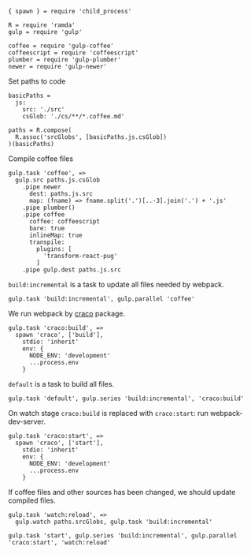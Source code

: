     { spawn } = require 'child_process'

    R = require 'ramda'
    gulp = require 'gulp'

    coffee = require 'gulp-coffee'
    coffeescript = require 'coffeescript'
    plumber = require 'gulp-plumber'
    newer = require 'gulp-newer'

Set paths to code

    basicPaths =
      js:
        src: './src'
        csGlob: './cs/**/*.coffee.md'

    paths = R.compose(
      R.assoc('srcGlobs', [basicPaths.js.csGlob])
    )(basicPaths)

Compile coffee files

    gulp.task 'coffee', =>
      gulp.src paths.js.csGlob
        .pipe newer
          dest: paths.js.src
          map: (fname) => fname.split('.')[..-3].join('.') + '.js'
        .pipe plumber()
        .pipe coffee
          coffee: coffeescript
          bare: true
          inlineMap: true
          transpile:
            plugins: [
              'transform-react-pug'
            ]
        .pipe gulp.dest paths.js.src

`build:incremental` is a task to update all files needed by webpack.

    gulp.task 'build:incremental', gulp.parallel 'coffee'

We run webpack by [craco](https://github.com/sharegate/craco/blob/master/packages/craco/README.md) package.

    gulp.task 'craco:build', =>
      spawn 'craco', ['build'],
        stdio: 'inherit'
        env: {
          NODE_ENV: 'development'
          ...process.env
        }

`default` is a task to build all files.

    gulp.task 'default', gulp.series 'build:incremental', 'craco:build'

On watch stage `craco:build` is replaced with `craco:start`:
run webpack-dev-server.

    gulp.task 'craco:start', =>
      spawn 'craco', ['start'],
        stdio: 'inherit'
        env: {
          NODE_ENV: 'development'
          ...process.env
        }

If coffee files and other sources has been changed, we should update
compiled files.

    gulp.task 'watch:reload', =>
      gulp.watch paths.srcGlobs, gulp.task 'build:incremental'

    gulp.task 'start', gulp.series 'build:incremental', gulp.parallel 'craco:start', 'watch:reload'
